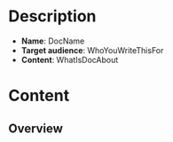 # Description 
- **Name**: DocName
- **Target audience**: WhoYouWriteThisFor
- **Content**: WhatIsDocAbout

# Content

## Overview